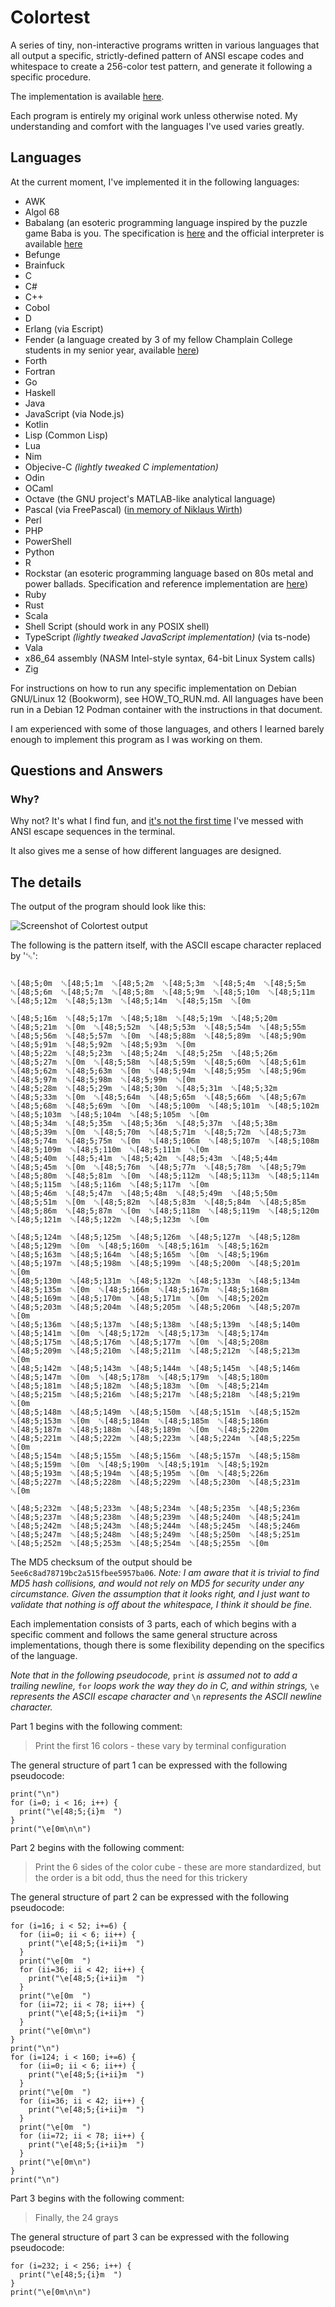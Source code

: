 <!--
SPDX-FileCopyrightText: 2022-2024 Eli Array Minkoff

SPDX-License-Identifier: CC0-1.0
-->

# Colortest

A series of tiny, non-interactive programs written in various languages that all
output a specific, strictly-defined pattern of ANSI escape codes and
whitespace to create a 256-color test pattern, and generate it following a specific procedure.

The implementation is available [here](https://github.com/eliminmax/colortest).

Each program is entirely my original work unless otherwise noted. My understanding and comfort with the languages I've used varies greatly.

## Languages

At the current moment, I've implemented it in the following languages:

* AWK
* Algol 68
* Babalang (an esoteric programming language inspired by the puzzle game Baba is you. The specification is [here](https://esolangs.org/wiki/Babalang) and the official interpreter is available [here](https://github.com/RocketRace/babalang)
* Befunge
* Brainfuck
* C
* C#
* C++
* Cobol
* D
* Erlang (via Escript)
* Fender (a language created by 3 of my fellow Champlain College students in my senior year, available [here](https://github.com/FenderLang/Fender))
* Forth
* Fortran
* Go
* Haskell
* Java
* JavaScript (via Node.js)
* Kotlin
* Lisp (Common Lisp)
* Lua
* Nim
* Objecive-C *(lightly tweaked C implementation)*
* Odin
* OCaml
* Octave (the GNU project's MATLAB-like analytical language)
* Pascal (via FreePascal) ([in memory of Niklaus Wirth](https://www.theregister.com/2024/01/04/niklaus_wirth_obituary/))
* Perl
* PHP
* PowerShell
* Python
* R
* Rockstar (an esoteric programming language based on 80s metal and power ballads. Specification and reference implementation are [here](https://github.com/RockstarLang/rockstar))
* Ruby
* Rust
* Scala
* Shell Script (should work in any POSIX shell)
* TypeScript *(lightly tweaked JavaScript implementation)* (via ts-node)
* Vala
* x86_64 assembly (NASM Intel-style syntax, 64-bit Linux System calls)
* Zig

For instructions on how to run any specific implementation on Debian GNU/Linux 12 (Bookworm), see HOW_TO_RUN.md. All languages have been run in a Debian 12 Podman container with the instructions in that document.

I am experienced with some of those languages, and others I learned barely enough to implement this program as I was working on them.

## Questions and Answers

### Why?

Why not? It's what I find fun, and [it's not the first time](https://github.com/eliminmax/eli-bash-colors) I've messed with ANSI escape sequences in the terminal.

It also gives me a sense of how different languages are designed.

## The details

The output of the program should look like this:

![Screenshot of Colortest output](https://github.com/eliminmax/colortest/blob/main/colortest_output.png)

The following is the pattern itself, with the ASCII escape character
replaced by '␛':

```text

␛[48;5;0m  ␛[48;5;1m  ␛[48;5;2m  ␛[48;5;3m  ␛[48;5;4m  ␛[48;5;5m  ␛[48;5;6m  ␛[48;5;7m  ␛[48;5;8m  ␛[48;5;9m  ␛[48;5;10m  ␛[48;5;11m  ␛[48;5;12m  ␛[48;5;13m  ␛[48;5;14m  ␛[48;5;15m  ␛[0m

␛[48;5;16m  ␛[48;5;17m  ␛[48;5;18m  ␛[48;5;19m  ␛[48;5;20m  ␛[48;5;21m  ␛[0m  ␛[48;5;52m  ␛[48;5;53m  ␛[48;5;54m  ␛[48;5;55m  ␛[48;5;56m  ␛[48;5;57m  ␛[0m  ␛[48;5;88m  ␛[48;5;89m  ␛[48;5;90m  ␛[48;5;91m  ␛[48;5;92m  ␛[48;5;93m  ␛[0m
␛[48;5;22m  ␛[48;5;23m  ␛[48;5;24m  ␛[48;5;25m  ␛[48;5;26m  ␛[48;5;27m  ␛[0m  ␛[48;5;58m  ␛[48;5;59m  ␛[48;5;60m  ␛[48;5;61m  ␛[48;5;62m  ␛[48;5;63m  ␛[0m  ␛[48;5;94m  ␛[48;5;95m  ␛[48;5;96m  ␛[48;5;97m  ␛[48;5;98m  ␛[48;5;99m  ␛[0m
␛[48;5;28m  ␛[48;5;29m  ␛[48;5;30m  ␛[48;5;31m  ␛[48;5;32m  ␛[48;5;33m  ␛[0m  ␛[48;5;64m  ␛[48;5;65m  ␛[48;5;66m  ␛[48;5;67m  ␛[48;5;68m  ␛[48;5;69m  ␛[0m  ␛[48;5;100m  ␛[48;5;101m  ␛[48;5;102m  ␛[48;5;103m  ␛[48;5;104m  ␛[48;5;105m  ␛[0m
␛[48;5;34m  ␛[48;5;35m  ␛[48;5;36m  ␛[48;5;37m  ␛[48;5;38m  ␛[48;5;39m  ␛[0m  ␛[48;5;70m  ␛[48;5;71m  ␛[48;5;72m  ␛[48;5;73m  ␛[48;5;74m  ␛[48;5;75m  ␛[0m  ␛[48;5;106m  ␛[48;5;107m  ␛[48;5;108m  ␛[48;5;109m  ␛[48;5;110m  ␛[48;5;111m  ␛[0m
␛[48;5;40m  ␛[48;5;41m  ␛[48;5;42m  ␛[48;5;43m  ␛[48;5;44m  ␛[48;5;45m  ␛[0m  ␛[48;5;76m  ␛[48;5;77m  ␛[48;5;78m  ␛[48;5;79m  ␛[48;5;80m  ␛[48;5;81m  ␛[0m  ␛[48;5;112m  ␛[48;5;113m  ␛[48;5;114m  ␛[48;5;115m  ␛[48;5;116m  ␛[48;5;117m  ␛[0m
␛[48;5;46m  ␛[48;5;47m  ␛[48;5;48m  ␛[48;5;49m  ␛[48;5;50m  ␛[48;5;51m  ␛[0m  ␛[48;5;82m  ␛[48;5;83m  ␛[48;5;84m  ␛[48;5;85m  ␛[48;5;86m  ␛[48;5;87m  ␛[0m  ␛[48;5;118m  ␛[48;5;119m  ␛[48;5;120m  ␛[48;5;121m  ␛[48;5;122m  ␛[48;5;123m  ␛[0m

␛[48;5;124m  ␛[48;5;125m  ␛[48;5;126m  ␛[48;5;127m  ␛[48;5;128m  ␛[48;5;129m  ␛[0m  ␛[48;5;160m  ␛[48;5;161m  ␛[48;5;162m  ␛[48;5;163m  ␛[48;5;164m  ␛[48;5;165m  ␛[0m  ␛[48;5;196m  ␛[48;5;197m  ␛[48;5;198m  ␛[48;5;199m  ␛[48;5;200m  ␛[48;5;201m  ␛[0m
␛[48;5;130m  ␛[48;5;131m  ␛[48;5;132m  ␛[48;5;133m  ␛[48;5;134m  ␛[48;5;135m  ␛[0m  ␛[48;5;166m  ␛[48;5;167m  ␛[48;5;168m  ␛[48;5;169m  ␛[48;5;170m  ␛[48;5;171m  ␛[0m  ␛[48;5;202m  ␛[48;5;203m  ␛[48;5;204m  ␛[48;5;205m  ␛[48;5;206m  ␛[48;5;207m  ␛[0m
␛[48;5;136m  ␛[48;5;137m  ␛[48;5;138m  ␛[48;5;139m  ␛[48;5;140m  ␛[48;5;141m  ␛[0m  ␛[48;5;172m  ␛[48;5;173m  ␛[48;5;174m  ␛[48;5;175m  ␛[48;5;176m  ␛[48;5;177m  ␛[0m  ␛[48;5;208m  ␛[48;5;209m  ␛[48;5;210m  ␛[48;5;211m  ␛[48;5;212m  ␛[48;5;213m  ␛[0m
␛[48;5;142m  ␛[48;5;143m  ␛[48;5;144m  ␛[48;5;145m  ␛[48;5;146m  ␛[48;5;147m  ␛[0m  ␛[48;5;178m  ␛[48;5;179m  ␛[48;5;180m  ␛[48;5;181m  ␛[48;5;182m  ␛[48;5;183m  ␛[0m  ␛[48;5;214m  ␛[48;5;215m  ␛[48;5;216m  ␛[48;5;217m  ␛[48;5;218m  ␛[48;5;219m  ␛[0m
␛[48;5;148m  ␛[48;5;149m  ␛[48;5;150m  ␛[48;5;151m  ␛[48;5;152m  ␛[48;5;153m  ␛[0m  ␛[48;5;184m  ␛[48;5;185m  ␛[48;5;186m  ␛[48;5;187m  ␛[48;5;188m  ␛[48;5;189m  ␛[0m  ␛[48;5;220m  ␛[48;5;221m  ␛[48;5;222m  ␛[48;5;223m  ␛[48;5;224m  ␛[48;5;225m  ␛[0m
␛[48;5;154m  ␛[48;5;155m  ␛[48;5;156m  ␛[48;5;157m  ␛[48;5;158m  ␛[48;5;159m  ␛[0m  ␛[48;5;190m  ␛[48;5;191m  ␛[48;5;192m  ␛[48;5;193m  ␛[48;5;194m  ␛[48;5;195m  ␛[0m  ␛[48;5;226m  ␛[48;5;227m  ␛[48;5;228m  ␛[48;5;229m  ␛[48;5;230m  ␛[48;5;231m  ␛[0m

␛[48;5;232m  ␛[48;5;233m  ␛[48;5;234m  ␛[48;5;235m  ␛[48;5;236m  ␛[48;5;237m  ␛[48;5;238m  ␛[48;5;239m  ␛[48;5;240m  ␛[48;5;241m  ␛[48;5;242m  ␛[48;5;243m  ␛[48;5;244m  ␛[48;5;245m  ␛[48;5;246m  ␛[48;5;247m  ␛[48;5;248m  ␛[48;5;249m  ␛[48;5;250m  ␛[48;5;251m  ␛[48;5;252m  ␛[48;5;253m  ␛[48;5;254m  ␛[48;5;255m  ␛[0m

```

The MD5 checksum of the output should be `5ee6c8ad78719bc2a515fbee5957ba06`. *Note: I am aware that it is trivial to find MD5 hash collisions, and would not rely on MD5 for security under any circumstance. Given the assumption that it looks right, and I just want to validate that nothing is off about the whitespace, I think it should be fine.*

Each implementation consists of 3 parts, each of which begins with a specific comment and follows the same general structure across implementations, though there is some flexibility depending on the specifics of the language.

*Note that in the following pseudocode,* `print` *is assumed not to add a trailing newline,* `for` *loops work the way they do in C, and within strings,* `\e` *represents the ASCII escape character and* `\n` *represents the ASCII newline character.*

Part 1 begins with the following comment:

> Print the first 16 colors - these vary by terminal configuration

The general structure of part 1 can be expressed with the following pseudocode:

```
print("\n")
for (i=0; i < 16; i++) {
  print("\e[48;5;{i}m  ")
}
print("\e[0m\n\n")
```

Part 2 begins with the following comment:

> Print the 6 sides of the color cube - these are more standardized,
> but the order is a bit odd, thus the need for this trickery

The general structure of part 2 can be expressed with the following pseudocode:

```
for (i=16; i < 52; i+=6) {
  for (ii=0; ii < 6; ii++) {
    print("\e[48;5;{i+ii}m  ")
  }
  print("\e[0m  ")
  for (ii=36; ii < 42; ii++) {
    print("\e[48;5;{i+ii}m  ")
  }
  print("\e[0m  ")
  for (ii=72; ii < 78; ii++) {
    print("\e[48;5;{i+ii}m  ")
  }
  print("\e[0m\n")
}
print("\n")
for (i=124; i < 160; i+=6) {
  for (ii=0; ii < 6; ii++) {
    print("\e[48;5;{i+ii}m  ")
  }
  print("\e[0m  ")
  for (ii=36; ii < 42; ii++) {
    print("\e[48;5;{i+ii}m  ")
  }
  print("\e[0m  ")
  for (ii=72; ii < 78; ii++) {
    print("\e[48;5;{i+ii}m  ")
  }
  print("\e[0m\n")
}
print("\n")
```

Part 3 begins with the following comment:

> Finally, the 24 grays

The general structure of part 3 can be expressed with the following pseudocode:

```
for (i=232; i < 256; i++) {
  print("\e[48;5;{i}m  ")
}
print("\e[0m\n\n")
```

